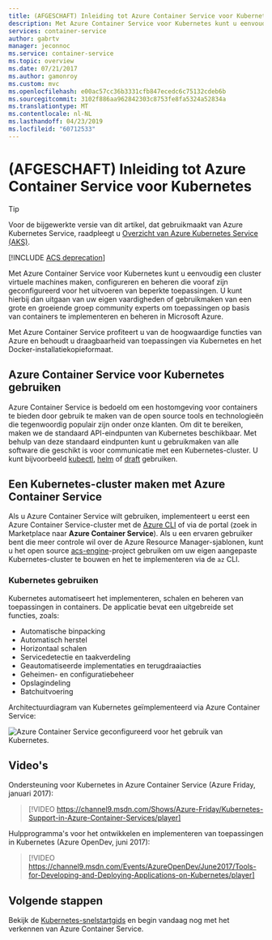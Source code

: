 ```yaml
---
title: (AFGESCHAFT) Inleiding tot Azure Container Service voor Kubernetes
description: Met Azure Container Service voor Kubernetes kunt u eenvoudig toepassingen op basis van containers implementeren en beheren in Azure.
services: container-service
author: gabrtv
manager: jeconnoc
ms.service: container-service
ms.topic: overview
ms.date: 07/21/2017
ms.author: gamonroy
ms.custom: mvc
ms.openlocfilehash: e00ac57cc36b3331cfb847ecedc6c75132cdeb6b
ms.sourcegitcommit: 3102f886aa962842303c8753fe8fa5324a52834a
ms.translationtype: MT
ms.contentlocale: nl-NL
ms.lasthandoff: 04/23/2019
ms.locfileid: "60712533"
---
```

# <a name="deprecated-introduction-to-azure-container-service-for-kubernetes"></a>(AFGESCHAFT) Inleiding tot Azure Container Service voor Kubernetes

> [!TIP]
> Voor de bijgewerkte versie van dit artikel, dat gebruikmaakt van Azure Kubernetes Service, raadpleegt u [Overzicht van Azure Kubernetes Service (AKS)](../../aks/intro-kubernetes.md).

[!INCLUDE [ACS deprecation](../../../includes/container-service-kubernetes-deprecation.md)]

Met Azure Container Service voor Kubernetes kunt u eenvoudig een cluster virtuele machines maken, configureren en beheren die vooraf zijn geconfigureerd voor het uitvoeren van beperkte toepassingen. U kunt hierbij dan uitgaan van uw eigen vaardigheden of gebruikmaken van een grote en groeiende groep community experts om toepassingen op basis van containers te implementeren en beheren in Microsoft Azure.

Met Azure Container Service profiteert u van de hoogwaardige functies van Azure en behoudt u draagbaarheid van toepassingen via Kubernetes en het Docker-installatiekopieformaat.

## <a name="using-azure-container-service-for-kubernetes"></a>Azure Container Service voor Kubernetes gebruiken
Azure Container Service is bedoeld om een hostomgeving voor containers te bieden door gebruik te maken van de open source tools en technologieën die tegenwoordig populair zijn onder onze klanten. Om dit te bereiken, maken we de standaard API-eindpunten van Kubernetes beschikbaar. Met behulp van deze standaard eindpunten kunt u gebruikmaken van alle software die geschikt is voor communicatie met een Kubernetes-cluster. U kunt bijvoorbeeld [kubectl](https://kubernetes.io/docs/user-guide/kubectl-overview/), [helm](https://helm.sh/) of [draft](https://github.com/Azure/draft) gebruiken.

## <a name="creating-a-kubernetes-cluster-using-azure-container-service"></a>Een Kubernetes-cluster maken met Azure Container Service
Als u Azure Container Service wilt gebruiken, implementeert u eerst een Azure Container Service-cluster met de [Azure CLI](container-service-kubernetes-walkthrough.md) of via de portal (zoek in Marketplace naar **Azure Container Service**). Als u een ervaren gebruiker bent die meer controle wil over de Azure Resource Manager-sjablonen, kunt u het open source [acs-engine](https://github.com/Azure/acs-engine)-project gebruiken om uw eigen aangepaste Kubernetes-cluster te bouwen en het te implementeren via de `az` CLI.

### <a name="using-kubernetes"></a>Kubernetes gebruiken
Kubernetes automatiseert het implementeren, schalen en beheren van toepassingen in containers. De applicatie bevat een uitgebreide set functies, zoals:
* Automatische binpacking
* Automatisch herstel
* Horizontaal schalen
* Servicedetectie en taakverdeling
* Geautomatiseerde implementaties en terugdraaiacties
* Geheimen- en configuratiebeheer
* Opslagindeling
* Batchuitvoering

Architectuurdiagram van Kubernetes geïmplementeerd via Azure Container Service:

![Azure Container Service geconfigureerd voor het gebruik van Kubernetes.](media/acs-intro/kubernetes.png)

## <a name="videos"></a>Video's

Ondersteuning voor Kubernetes in Azure Container Service (Azure Friday, januari 2017):

> [!VIDEO https://channel9.msdn.com/Shows/Azure-Friday/Kubernetes-Support-in-Azure-Container-Services/player]
>
>

Hulpprogramma's voor het ontwikkelen en implementeren van toepassingen in Kubernetes (Azure OpenDev, juni 2017):

> [!VIDEO https://channel9.msdn.com/Events/AzureOpenDev/June2017/Tools-for-Developing-and-Deploying-Applications-on-Kubernetes/player]
>
>

## <a name="next-steps"></a>Volgende stappen

Bekijk de [Kubernetes-snelstartgids](container-service-kubernetes-walkthrough.md) en begin vandaag nog met het verkennen van Azure Container Service.
